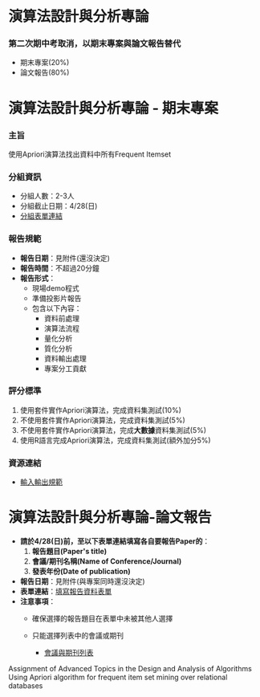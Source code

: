 # 演算法設計與分析專論
### 第二次期中考取消，以期末專案與論文報告替代
- 期末專案(20%)
- 論文報告(80%)

# 演算法設計與分析專論 - 期末專案

### 主旨
使用Apriori演算法找出資料中所有Frequent Itemset

### 分組資訊
- 分組人數：2-3人
- 分組截止日期：4/28(日)
- [分組表單連結](https://docs.google.com/spreadsheets/d/10T3EstBzMT_0X-2Yda3Z472SkR6nfg-g2KTn9Csh6HU/edit?usp=sharing)

### 報告規範
- **報告日期**：見附件(還沒決定)
- **報告時間**：不超過20分鐘
- **報告形式**：
  - 現場demo程式
  - 準備投影片報告
  - 包含以下內容：
    - 資料前處理
    - 演算法流程
    - 量化分析
    - 質化分析
    - 資料輸出處理
    - 專案分工貢獻

### 評分標準
1. 使用套件實作Apriori演算法，完成資料集測試(10%)
2. 不使用套件實作Apriori演算法，完成資料集測試(5%)
3. 不使用套件實作Apriori演算法，完成**大數據**資料集測試(5%)
4. 使用R語言完成Apriori演算法，完成資料集測試(額外加分5%)

### 資源連結
- [輸入輸出規範](https://github.com/LIN-SHU-FAN/Algorithm-project/blob/main/data%20set/README.md)



# 演算法設計與分析專論-論文報告
- **請於4/28(日)前，至以下表單連結填寫各自要報告Paper的**：
  1. **報告題目(Paper's title)**
  2. **會議/期刊名稱(Name of Conference/Journal)**
  3. **發表年份(Date of publication)**
- **報告日期**：見附件(與專案同時還沒決定)
- **表單連結**：[填寫報告資料表單](https://docs.google.com/spreadsheets/d/10T3EstBzMT_0X-2Yda3Z472SkR6nfg-g2KTn9Csh6HU/edit?usp=sharing)
- **注意事項**：
  - 確保選擇的報告題目在表單中未被其他人選擇
  - 只能選擇列表中的會議或期刊

    - [會議與期刊列表](https://github.com/LIN-SHU-FAN/Algorithm-project/tree/main/Conference%20%20Journal%20list)


Assignment of Advanced Topics in the Design and Analysis of Algorithms 
Using Apriori algorithm for frequent item set mining over relational databases
